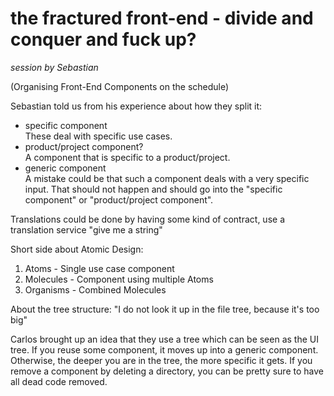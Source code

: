 # the fractured front-end - divide and conquer and fuck up?

_session by Sebastian_

(Organising Front-End Components on the schedule)

Sebastian told us from his experience about how they split it:

- specific component<br />These deal with specific use cases.
- product/project component?<br />A component that is specific to a
  product/project.
- generic component<br />A mistake could be that such a component deals with a
  very specific input. That should not happen and should go into the "specific
  component" or "product/project component".

Translations could be done by having some kind of contract, use a translation
service "give me a string"

Short side about Atomic Design:

1. Atoms - Single use case component
2. Molecules - Component using multiple Atoms
3. Organisms - Combined Molecules

About the tree structure: "I do not look it up in the file tree, because it's
too big"

Carlos brought up an idea that they use a tree which can be seen as the UI tree.
If you reuse some component, it moves up into a generic component. Otherwise,
the deeper you are in the tree, the more specific it gets. If you remove a
component by deleting a directory, you can be pretty sure to have all dead code
removed.

